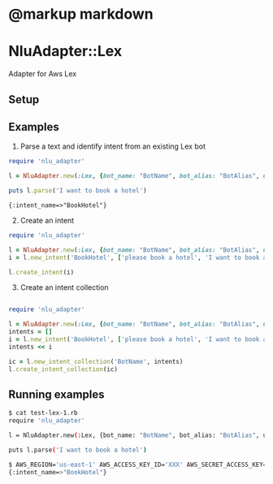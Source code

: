 # @markup markdown

# NluAdapter::Lex

Adapter for Aws Lex

## Setup

## Examples

1. Parse a text and identify intent from an existing Lex bot
```ruby
require 'nlu_adapter'

l = NluAdapter.new(:Lex, {bot_name: "BotName", bot_alias: "BotAlias", user_id: "user-1"})

puts l.parse('I want to book a hotel')

```
```
{:intent_name=>"BookHotel"}
```
2. Create an intent
```ruby
require 'nlu_adapter'

l = NluAdapter.new(:Lex, {bot_name: "BotName", bot_alias: "BotAlias", user_id: "user-1"})
i = l.new_intent('BookHotel', ['please book a hotel', 'I want to book a hotel'])

l.create_intent(i)

```

3. Create an intent collection
```ruby

require 'nlu_adapter'

l = NluAdapter.new(:Lex, {bot_name: "BotName", bot_alias: "BotAlias", user_id: "user-1"})
intents = []
i = l.new_intent('BookHotel', ['please book a hotel', 'I want to book a hotel'])
intents << i

ic = l.new_intent_collection('BotName', intents)
l.create_intent_collection(ic)

```

## Running examples
```bash
$ cat test-lex-1.rb
require 'nlu_adapter'

l = NluAdapter.new(:Lex, {bot_name: "BotName", bot_alias: "BotAlias", user_id: "user-1"})

puts l.parse('I want to book a hotel')

$ AWS_REGION='us-east-1' AWS_ACCESS_KEY_ID='XXX' AWS_SECRET_ACCESS_KEY='YYY' ruby ./test-lex-1.rb
{:intent_name=>"BookHotel"}

```
